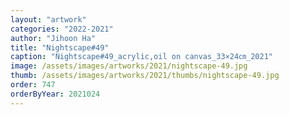 ```yaml
---
layout: "artwork"
categories: "2022-2021"
author: "Jihoon Ha"
title: "Nightscape#49"
caption: "Nightscape#49_acrylic,oil on canvas_33×24㎝_2021"
image: /assets/images/artworks/2021/nightscape-49.jpg
thumb: /assets/images/artworks/2021/thumbs/nightscape-49.jpg
order: 747
orderByYear: 2021024
---
```

